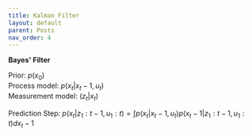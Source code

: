```yaml
---
title: Kalman Filter
layout: default
parent: Posts
nav_order: 4
---
```



**Bayes' Filter**  

Prior: $p(x_0)$  
Process model: $p(x_t | x_t-1, u_t)$  
Measurement model: $(z_t | x_t)$  

Prediction Step: $p(x_t | z_1:t-1, u_1:t) = \int p(x_t | x_t-1, u_t) p(x_t-1 | z_1:t-1, u_1:t) dx_t-1$  

